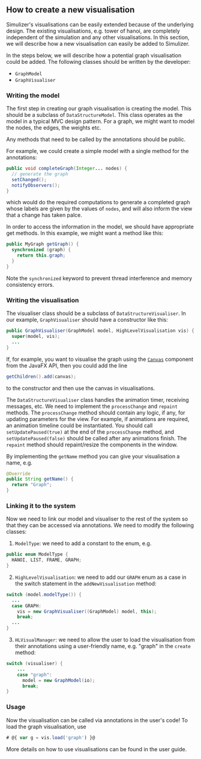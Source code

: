 ## How to create a new visualisation ##
Simulizer's visualisations can be easily extended because of the underlying design. The existing visualisations, e.g. tower of hanoi, are completely independent of the simulation and any other visualisations. In this section, we will describe how a new visualisation can easily be added to Simulizer.

In the steps below, we will describe how a potential graph visualisation could be added. The following classes should be written by the developer:
- `GraphModel`
- `GraphVisualiser`

### Writing the model ###
The first step in creating our graph visualisation is creating the model. This should be a subclass of `DataStructureModel`. This class operates as the model in a typical MVC design pattern. For a graph, we might want to model the nodes, the edges, the weights etc.

Any methods that need to be called by the annotations should be public.

For example, we could create a simple model with a single method for the annotations:

```java
public void completeGraph(Integer... nodes) {
  // generate the graph
  setChanged();
  notifyObservers();
}
```

which would do the required computations to generate a completed graph whose labels are given by the values of `nodes`, and will also inform the view that a change has taken palce.

In order to access the information in the model, we should have appropriate get methods. In this example, we might want a method like this:

```java
public MyGraph getGraph() {
  synchronized (graph) {
    return this.graph;
  }
}
```

Note the `synchronized` keyword to prevent thread interference and memory consistency errors.

### Writing the visualisation ###
The visualiser class should be a subclass of `DataStructureVisualiser`. In our example, `GraphVisualiser` should have a constructor like this:

```java
public GraphVisualiser(GraphModel model, HighLevelVisualisation vis) {
  super(model, vis);
  ...
}
```

If, for example, you want to visualise the graph using the [`Canvas`](https://docs.oracle.com/javase/8/javafx/api/javafx/scene/canvas/Canvas.html) component from the JavaFX API, then you could add the line

```java
getChildren().add(canvas);
```

to the constructor and then use the canvas in visualisations.

The `DataStructureVisualiser` class handles the animation timer, receiving messages, etc. We need to implement the `processChange` and  `repaint` methods. The `processChange` method should contain any logic, if any, for updating parameters for the view. For example, if animations are required, an animation timeline could be instantiated. You should call `setUpdatePaused(true)` at the end of the `processChange` method, and `setUpdatePaused(false)` should be called after any animations finish. The `repaint` method should repaint/resize the components in the window.

By implementing the `getName` method you can give your visualisation a name, e.g.

```java
@Override
public String getName() {
  return "Graph";
}
```

### Linking it to the system ###
Now we need to link our model and visualiser to the rest of the system so that they can be accessed via annotations. We need to modify the following classes:

1. `ModelType`: we need to add a constant to the enum, e.g.
```java
public enum ModelType {
  HANOI, LIST, FRAME, GRAPH;
}
```
2. `HighLevelVisualisation`: we need to add our `GRAPH` enum as a case in the switch statement in the `addNewVisualisation` method:
```java
switch (model.modelType()) {
  ...
  case GRAPH:
    vis = new GraphVisualiser((GraphModel) model, this);
    break;
  ...
}
```
3. `HLVisualManager`: we need to allow the user to load the visualisation from their annotations using a user-friendly name, e.g. "graph" in the `create` method:
```java
switch (visualiser) {
    ...
    case "graph":
      model = new GraphModel(io);
      break;
}
```

### Usage ###
Now the visualisation can be called via annotations in the user's code! To load the graph visualisation, use

```javascript
# @{ var g = vis.load('graph') }@
```

More details on how to use visualisations can be found in the user guide.
